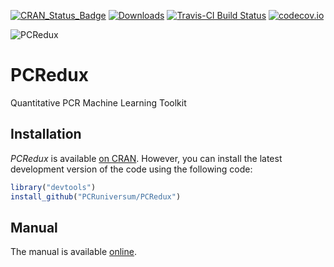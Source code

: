 [![CRAN_Status_Badge](http://www.r-pkg.org/badges/version/PCRedux)](https://cran.r-project.org/package=PCRedux)
[![Downloads](http://cranlogs.r-pkg.org/badges/PCRedux)](https://cran.r-project.org/package=PCRedux)
[![Travis-CI Build Status](https://travis-ci.org/PCRuniversum/PCRedux.svg?branch=master)](https://travis-ci.org/PCRuniversum/PCRedux)
[![codecov.io](https://codecov.io/github/PCRuniversum/PCRedux/coverage.svg?branch=master)](https://codecov.io/github/PCRuniversum/PCRedux?branch=master)

![PCRedux](https://raw.githubusercontent.com/PCRuniversum/PCRedux/master/vignettes/Logo.png)

# PCRedux

Quantitative PCR Machine Learning Toolkit

## Installation

*PCRedux* is available [on CRAN](https://cran.r-project.org/package=PCRedux). However, you 
can install the latest development version of the code using the following code:

```R
library("devtools")
install_github("PCRuniversum/PCRedux")
```

## Manual

The manual is available [online](https://PCRuniversum.github.io/PCRedux/).
